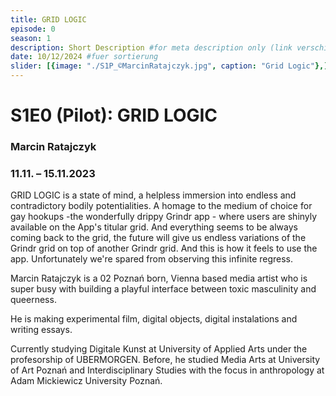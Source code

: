 ```yaml
---
title: GRID LOGIC
episode: 0
season: 1
description: Short Description #for meta description only (link verschicken etc. nicht auf der seite zu sehen)
date: 10/12/2024 #fuer sortierung
slider: [{image: "./S1P_©MarcinRatajczyk.jpg", caption: "Grid Logic"},]
---
```


# S1E0 (Pilot): GRID LOGIC
### Marcin Ratajczyk
### 11.11. – 15.11.2023

GRID LOGIC is a state of mind, a helpless immersion into endless and contradictory bodily potentialities. A homage to the medium of choice for gay hookups -the wonderfully drippy Grindr app - where users are shinyly available on the App's titular grid. And everything seems to be always coming back to the grid, the future will give us endless variations of the Grindr grid on top of another Grindr grid. And this is how it feels to use the app. Unfortunately we're spared from observing this infinite regress.

Marcin Ratajczyk is a 02 Poznań born, Vienna based media artist who is super busy with building a playful interface between toxic masculinity and queerness. 

He is making experimental film, digital objects, digital instalations and writing essays.

Currently studying Digitale Kunst at University of Applied Arts under the profesorship of UBERMORGEN. Before, he studied Media Arts at University of Art Poznań and Interdisciplinary Studies with the focus in anthropology at Adam Mickiewicz University Poznań.